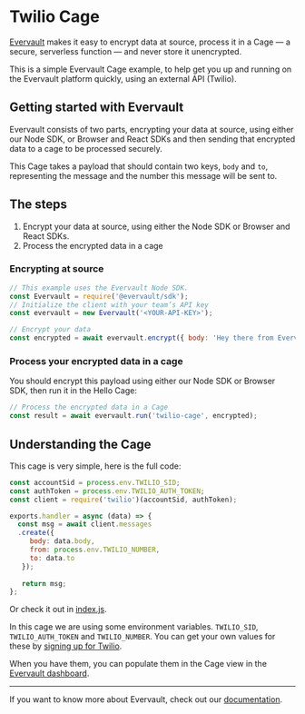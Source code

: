 # Twilio Cage
[Evervault](https://evervault.com) makes it easy to encrypt data at source, process it in a Cage — a secure, serverless function — and never store it unencrypted.

This is a simple Evervault Cage example, to help get you up and running on the Evervault platform quickly, using an external API (Twilio).

## Getting started with Evervault

Evervault consists of two parts, encrypting your data at source, using either our Node SDK, or Browser and React SDKs and then sending that encrypted data to a cage to be processed securely.

This Cage takes a payload that should contain two keys, `body` and `to`, representing the message and the number this message will be sent to.

## The steps
1. Encrypt your data at source, using either the Node SDK or Browser and React SDKs.
2. Process the encrypted data in a cage

### Encrypting at source
```javascript
// This example uses the Evervault Node SDK.
const Evervault = require('@evervault/sdk');
// Initialize the client with your team’s API key
const evervault = new Evervault('<YOUR-API-KEY>');

// Encrypt your data
const encrypted = await evervault.encrypt({ body: 'Hey there from Evervault!', to: '+3538972215123' });
```

### Process your encrypted data in a cage
You should encrypt this payload using either our Node SDK or Browser SDK, then run it in the Hello Cage:

```javascript
// Process the encrypted data in a Cage
const result = await evervault.run('twilio-cage', encrypted);
```

## Understanding the Cage
This cage is very simple, here is the full code:
```javascript
const accountSid = process.env.TWILIO_SID;
const authToken = process.env.TWILIO_AUTH_TOKEN;
const client = require('twilio')(accountSid, authToken);

exports.handler = async (data) => {
  const msg = await client.messages
  .create({
     body: data.body,
     from: process.env.TWILIO_NUMBER,
     to: data.to
   });
   
   return msg;
};
```

Or check it out in [index.js](./index.js).

In this cage we are using some environment variables. `TWILIO_SID`, `TWILIO_AUTH_TOKEN` and `TWILIO_NUMBER`. You can get your own values for these by [signing up for Twilio](https://www.twilio.com/).

When you have them, you can populate them in the Cage view in the [Evervault dashboard](https://app.evervault.com).

--- 
If you want to know more about Evervault, check out our [documentation](https://docs.evervault.com).

